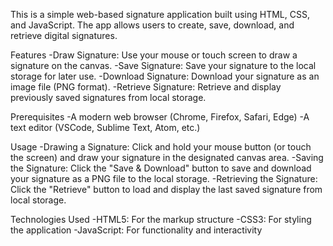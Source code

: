 This is a simple web-based signature application built using HTML, CSS, and JavaScript. The app allows users to create, save, download, and retrieve digital signatures.

Features
-Draw Signature: Use your mouse or touch screen to draw a signature on the canvas.
-Save Signature: Save your signature to the local storage for later use.
-Download Signature: Download your signature as an image file (PNG format).
-Retrieve Signature: Retrieve and display previously saved signatures from local storage.

Prerequisites
-A modern web browser (Chrome, Firefox, Safari, Edge)
-A text editor (VSCode, Sublime Text, Atom, etc.)

Usage
-Drawing a Signature: Click and hold your mouse button (or touch the screen) and draw your signature in the designated canvas area.
-Saving the Signature: Click the "Save & Download" button to save and download your signature as a PNG file to the local storage.
-Retrieving the Signature: Click the "Retrieve" button to load and display the last saved signature from local storage.

Technologies Used
-HTML5: For the markup structure
-CSS3: For styling the application
-JavaScript: For functionality and interactivity
